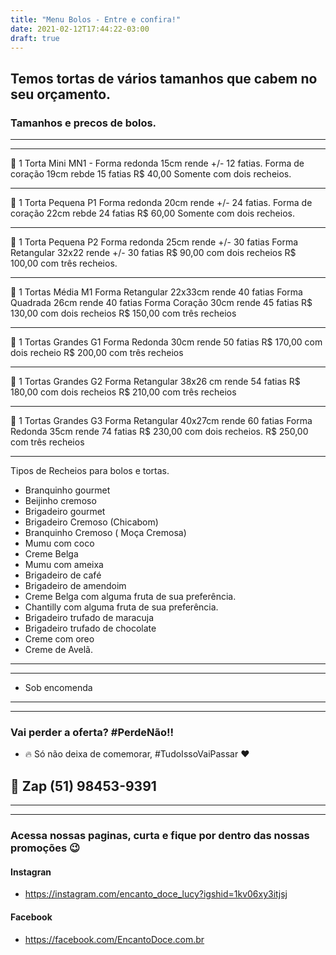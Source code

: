 ```yaml
---
title: "Menu Bolos - Entre e confira!"
date: 2021-02-12T17:44:22-03:00
draft: true
---
```


## Temos tortas de vários tamanhos que cabem no seu orçamento.
### Tamanhos e precos de bolos.


---
---

🎂 1 Torta Mini  MN1 -
Forma redonda 15cm  rende +/- 12 fatias.
Forma de coração 19cm  rebde 15 fatias
R$ 40,00 Somente com dois recheios.

---
🎂 1 Torta Pequena P1
Forma redonda 20cm  rende +/- 24 fatias.
Forma de coração 22cm  rebde 24 fatias
R$ 60,00 Somente com dois recheios.

---
🎂 1 Torta Pequena P2
Forma redonda 25cm rende +/-  30 fatias
Forma Retangular 32x22 rende +/- 30 fatias
R$ 90,00 com dois recheios
R$ 100,00 com três recheios.

---
🎂 1 Tortas Média M1
Forma Retangular 22x33cm rende 40 fatias
Forma Quadrada 26cm rende 40 fatias
Forma Coração 30cm rende 45 fatias
R$ 130,00 com dois recheios
R$ 150,00 com três recheios

---
🎂 1 Tortas Grandes G1
Forma Redonda 30cm rende 50 fatias
R$ 170,00 com dois recheio
R$ 200,00 com três recheios

---
🎂 1 Tortas Grandes G2
Forma Retangular 38x26 cm rende 54 fatias
R$ 180,00 com dois recheios
R$ 210,00 com três recheios

---
🎂 1 Tortas Grandes G3
Forma Retangular 40x27cm rende 60 fatias
Forma Redonda 35cm rende 74 fatias
R$ 230,00 com dois recheios.
R$ 250,00 com três recheios

---
Tipos de Recheios para bolos e tortas.

* Branquinho gourmet
* Beijinho cremoso
* Brigadeiro gourmet
* Brigadeiro Cremoso (Chicabom)
* Branquinho Cremoso ( Moça Cremosa)
* Mumu com coco
* Creme Belga
* Mumu com ameixa
* Brigadeiro de café
* Brigadeiro de amendoim
* Creme Belga com alguma fruta de sua preferência.
* Chantilly com alguma fruta de sua preferência.
* Brigadeiro trufado de maracuja
* Brigadeiro trufado de chocolate
* Creme com oreo
* Creme de Avelã.

----
----

* Sob encomenda

----
----
### Vai perder a oferta? #PerdeNão!! 

* 🔥 Só não deixa de comemorar, #TudoIssoVaiPassar ♥
## 📱 Zap (51) 98453-9391

----
----

### Acessa nossas paginas, curta e fique por dentro das nossas promoções 😉

#### Instagran
* https://instagram.com/encanto_doce_lucy?igshid=1kv06xy3itjsj

#### Facebook
* https://facebook.com/EncantoDoce.com.br